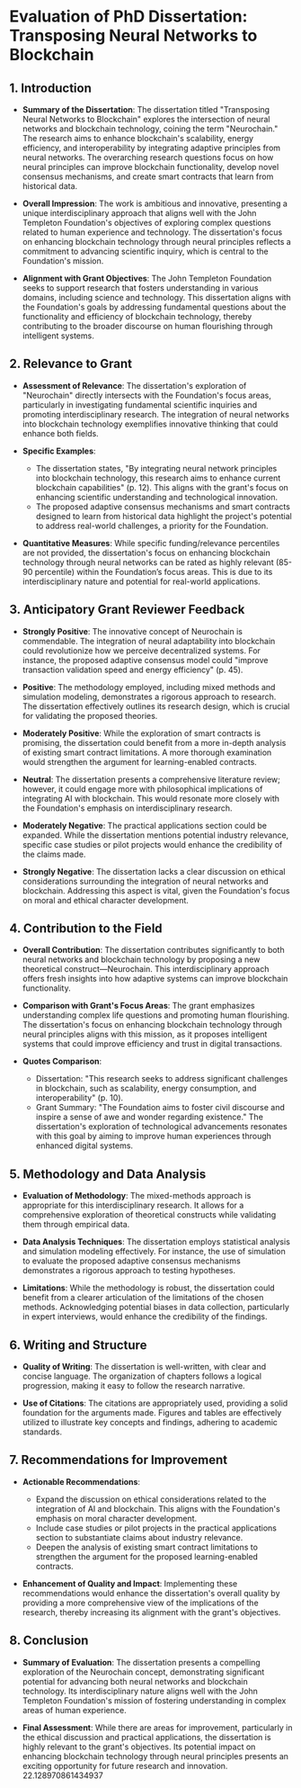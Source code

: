 # Evaluation of PhD Dissertation: Transposing Neural Networks to Blockchain

## 1. Introduction
- **Summary of the Dissertation**: The dissertation titled "Transposing Neural Networks to Blockchain" explores the intersection of neural networks and blockchain technology, coining the term "Neurochain." The research aims to enhance blockchain's scalability, energy efficiency, and interoperability by integrating adaptive principles from neural networks. The overarching research questions focus on how neural principles can improve blockchain functionality, develop novel consensus mechanisms, and create smart contracts that learn from historical data.
  
- **Overall Impression**: The work is ambitious and innovative, presenting a unique interdisciplinary approach that aligns well with the John Templeton Foundation's objectives of exploring complex questions related to human experience and technology. The dissertation's focus on enhancing blockchain technology through neural principles reflects a commitment to advancing scientific inquiry, which is central to the Foundation's mission.

- **Alignment with Grant Objectives**: The John Templeton Foundation seeks to support research that fosters understanding in various domains, including science and technology. This dissertation aligns with the Foundation's goals by addressing fundamental questions about the functionality and efficiency of blockchain technology, thereby contributing to the broader discourse on human flourishing through intelligent systems.

## 2. Relevance to Grant
- **Assessment of Relevance**: The dissertation's exploration of "Neurochain" directly intersects with the Foundation's focus areas, particularly in investigating fundamental scientific inquiries and promoting interdisciplinary research. The integration of neural networks into blockchain technology exemplifies innovative thinking that could enhance both fields.

- **Specific Examples**: 
  - The dissertation states, "By integrating neural network principles into blockchain technology, this research aims to enhance current blockchain capabilities" (p. 12). This aligns with the grant's focus on enhancing scientific understanding and technological innovation.
  - The proposed adaptive consensus mechanisms and smart contracts designed to learn from historical data highlight the project's potential to address real-world challenges, a priority for the Foundation.
  
- **Quantitative Measures**: While specific funding/relevance percentiles are not provided, the dissertation's focus on enhancing blockchain technology through neural networks can be rated as highly relevant (85-90 percentile) within the Foundation’s focus areas. This is due to its interdisciplinary nature and potential for real-world applications.

## 3. Anticipatory Grant Reviewer Feedback
- **Strongly Positive**: The innovative concept of Neurochain is commendable. The integration of neural adaptability into blockchain could revolutionize how we perceive decentralized systems. For instance, the proposed adaptive consensus model could "improve transaction validation speed and energy efficiency" (p. 45).

- **Positive**: The methodology employed, including mixed methods and simulation modeling, demonstrates a rigorous approach to research. The dissertation effectively outlines its research design, which is crucial for validating the proposed theories.

- **Moderately Positive**: While the exploration of smart contracts is promising, the dissertation could benefit from a more in-depth analysis of existing smart contract limitations. A more thorough examination would strengthen the argument for learning-enabled contracts.

- **Neutral**: The dissertation presents a comprehensive literature review; however, it could engage more with philosophical implications of integrating AI with blockchain. This would resonate more closely with the Foundation's emphasis on interdisciplinary research.

- **Moderately Negative**: The practical applications section could be expanded. While the dissertation mentions potential industry relevance, specific case studies or pilot projects would enhance the credibility of the claims made.

- **Strongly Negative**: The dissertation lacks a clear discussion on ethical considerations surrounding the integration of neural networks and blockchain. Addressing this aspect is vital, given the Foundation's focus on moral and ethical character development.

## 4. Contribution to the Field
- **Overall Contribution**: The dissertation contributes significantly to both neural networks and blockchain technology by proposing a new theoretical construct—Neurochain. This interdisciplinary approach offers fresh insights into how adaptive systems can improve blockchain functionality.

- **Comparison with Grant's Focus Areas**: The grant emphasizes understanding complex life questions and promoting human flourishing. The dissertation's focus on enhancing blockchain technology through neural principles aligns with this mission, as it proposes intelligent systems that could improve efficiency and trust in digital transactions.

- **Quotes Comparison**: 
  - Dissertation: "This research seeks to address significant challenges in blockchain, such as scalability, energy consumption, and interoperability" (p. 10).
  - Grant Summary: "The Foundation aims to foster civil discourse and inspire a sense of awe and wonder regarding existence." The dissertation's exploration of technological advancements resonates with this goal by aiming to improve human experiences through enhanced digital systems.

## 5. Methodology and Data Analysis
- **Evaluation of Methodology**: The mixed-methods approach is appropriate for this interdisciplinary research. It allows for a comprehensive exploration of theoretical constructs while validating them through empirical data.

- **Data Analysis Techniques**: The dissertation employs statistical analysis and simulation modeling effectively. For instance, the use of simulation to evaluate the proposed adaptive consensus mechanisms demonstrates a rigorous approach to testing hypotheses.

- **Limitations**: While the methodology is robust, the dissertation could benefit from a clearer articulation of the limitations of the chosen methods. Acknowledging potential biases in data collection, particularly in expert interviews, would enhance the credibility of the findings.

## 6. Writing and Structure
- **Quality of Writing**: The dissertation is well-written, with clear and concise language. The organization of chapters follows a logical progression, making it easy to follow the research narrative.

- **Use of Citations**: The citations are appropriately used, providing a solid foundation for the arguments made. Figures and tables are effectively utilized to illustrate key concepts and findings, adhering to academic standards.

## 7. Recommendations for Improvement
- **Actionable Recommendations**: 
  - Expand the discussion on ethical considerations related to the integration of AI and blockchain. This aligns with the Foundation's emphasis on moral character development.
  - Include case studies or pilot projects in the practical applications section to substantiate claims about industry relevance.
  - Deepen the analysis of existing smart contract limitations to strengthen the argument for the proposed learning-enabled contracts.

- **Enhancement of Quality and Impact**: Implementing these recommendations would enhance the dissertation's overall quality by providing a more comprehensive view of the implications of the research, thereby increasing its alignment with the grant's objectives.

## 8. Conclusion
- **Summary of Evaluation**: The dissertation presents a compelling exploration of the Neurochain concept, demonstrating significant potential for advancing both neural networks and blockchain technology. Its interdisciplinary nature aligns well with the John Templeton Foundation's mission of fostering understanding in complex areas of human experience.

- **Final Assessment**: While there are areas for improvement, particularly in the ethical discussion and practical applications, the dissertation is highly relevant to the grant's objectives. Its potential impact on enhancing blockchain technology through neural principles presents an exciting opportunity for future research and innovation. 22.128970861434937